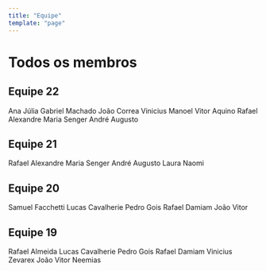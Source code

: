```yaml
---
title: "Equipe"
template: "page"
---
```


# Todos os membros

<app-team></app-team>

## Equipe 22
Ana Júlia
Gabriel Machado
João Correa
Vinicius Manoel
Vitor Aquino
Rafael Alexandre
Maria Senger
André Augusto

## Equipe 21
Rafael Alexandre
Maria Senger
André Augusto
Laura Naomi

## Equipe 20
Samuel Facchetti
Lucas Cavalherie
Pedro Gois
Rafael Damiam
João Vitor

## Equipe 19
Rafael Almeida
Lucas Cavalherie
Pedro Gois
Rafael Damiam
Vinicius Zevarex
João Vitor
Neemias
